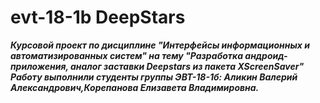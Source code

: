 # **evt-18-1b DeepStars**
***Курсовой проект по дисциплине "Интерфейсы информационных и автоматизированных систем" на тему "Разработка андроид-приложения, аналог заставки Deepstars из пакета XScreenSaver" Работу выполнили студенты группы ЭВТ-18-1б: Аликин Валерий Александрович,Корепанова Елизавета Владимировна.***
